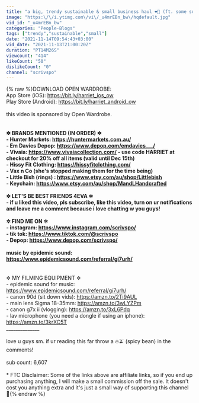 ```yaml
---
title: "a big, trendy sustainable & small business haul ❤️‍🔥 (ft. some summer outfit ideas)"
image: "https:\/\/i.ytimg.com\/vi\/_u4mrEBn_bw\/hqdefault.jpg"
vid_id: "_u4mrEBn_bw"
categories: "People-Blogs"
tags: ["trendy","sustainable","small"]
date: "2021-11-14T09:54:43+03:00"
vid_date: "2021-11-13T21:00:20Z"
duration: "PT14M26S"
viewcount: "414"
likeCount: "50"
dislikeCount: "0"
channel: "scrivspo"
---
```

{% raw %}DOWNLOAD OPEN WARDROBE:<br />App Store (iOS): <a rel="nofollow" target="blank" href="https://bit.ly/harriet_ios_ow">https://bit.ly/harriet_ios_ow</a><br />Play Store (Android): <a rel="nofollow" target="blank" href="https://bit.ly/harriet_android_ow">https://bit.ly/harriet_android_ow</a><br /><br />this video is sponsored by Open Wardrobe.<br /><br />______________<br />✲ BRANDS MENTIONED (IN ORDER) ✲<br />- Hunter Markets: <a rel="nofollow" target="blank" href="https://huntermarkets.com.au/">https://huntermarkets.com.au/</a><br />- Em Davies Depop: <a rel="nofollow" target="blank" href="https://www.depop.com/emdavies___/">https://www.depop.com/emdavies___/</a><br />- Vivaia: <a rel="nofollow" target="blank" href="https://www.vivaiacollection.com/">https://www.vivaiacollection.com/</a> - use code HARRIET at checkout for 20% off all items (valid until Dec 15th)<br />- Hissy Fit Clothing: <a rel="nofollow" target="blank" href="https://hissyfitclothing.com/">https://hissyfitclothing.com/</a><br />- Vax n Co (she's stopped making them for the time being)<br />- Little Bish (rings) : <a rel="nofollow" target="blank" href="https://www.etsy.com/au/shop/Littlebish">https://www.etsy.com/au/shop/Littlebish</a><br />- Keychain: <a rel="nofollow" target="blank" href="https://www.etsy.com/au/shop/MandLHandcrafted">https://www.etsy.com/au/shop/MandLHandcrafted</a> <br /><br />✲ LET'S BE BEST FRIENDS 4EVA ✲<br />- if u liked this video, pls subscribe, like this video, turn on ur notifications and leave me a comment because i love chatting w you guys!<br /><br />✲ FIND ME ON ✲ <br />- instagram: <a rel="nofollow" target="blank" href="https://www.instagram.com/scrivspo/">https://www.instagram.com/scrivspo/</a><br />- tik tok:  <a rel="nofollow" target="blank" href="https://www.tiktok.com/@scrivspo">https://www.tiktok.com/@scrivspo</a><br />- Depop: <a rel="nofollow" target="blank" href="https://www.depop.com/scrivspo/">https://www.depop.com/scrivspo/</a><br /><br />music by epidemic sound: <a rel="nofollow" target="blank" href="https://www.epidemicsound.com/referral/gi7urh/">https://www.epidemicsound.com/referral/gi7urh/</a><br />______________<br /><br />✲ MY FILMING EQUIPMENT ✲ <br />- epidemic sound for music: <a rel="nofollow" target="blank" href="https://www.epidemicsound.com/referral/gi7urh/">https://www.epidemicsound.com/referral/gi7urh/</a><br />- canon 90d (sit down vids): <a rel="nofollow" target="blank" href="https://amzn.to/2Ti9AUL">https://amzn.to/2Ti9AUL</a><br />- main lens Sigma 18-35mm: <a rel="nofollow" target="blank" href="https://amzn.to/3wLYZPm">https://amzn.to/3wLYZPm</a><br />- canon g7x ii (vlogging): <a rel="nofollow" target="blank" href="https://amzn.to/3xL6Pdq">https://amzn.to/3xL6Pdq</a><br />- lav microphone (you need a dongle if using an iphone): <a rel="nofollow" target="blank" href="https://amzn.to/3krXC5T">https://amzn.to/3krXC5T</a><br />______________<br /><br />love u guys sm. if ur reading this far throw a 🔥🫒 (spicy bean) in the comments!<br /><br />sub count: 6,607<br /><br />* FTC Disclaimer: Some of the links above are affiliate links, so if you end up purchasing anything, I will make a small commission off the sale. It doesn't cost you anything extra and it's just a small way of supporting this channel 🥰{% endraw %}
